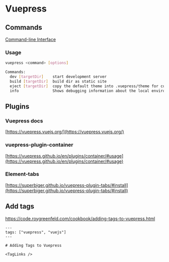 # Vuepress

## Commands 

[Command-line Interface](https://vuepress.vuejs.org/api/cli.html#usage)

### Usage

```sh
vuepress <command> [options]

Commands:
  dev [targetDir]    start development server
  build [targetDir]  build dir as static site
  eject [targetDir]  copy the default theme into .vuepress/theme for customization.
  info               Shows debugging information about the local environment
```

## Plugins

### Vuepress docs
[https://vuepress.vuejs.org/](https://vuepress.vuejs.org/)

### vuepress-plugin-container 
[https://vuepress.github.io/en/plugins/container/#usage](https://vuepress.github.io/en/plugins/container/#usage)

### Element-tabs
[https://superbiger.github.io/vuepress-plugin-tabs/#install](https://superbiger.github.io/vuepress-plugin-tabs/#install)

## Add tags

https://code.roygreenfeld.com/cookbook/adding-tags-to-vuepress.html

```vue
---
tags: ["vuepress", "vuejs"]
---

# Adding Tags to Vuepress

<TagLinks />
```